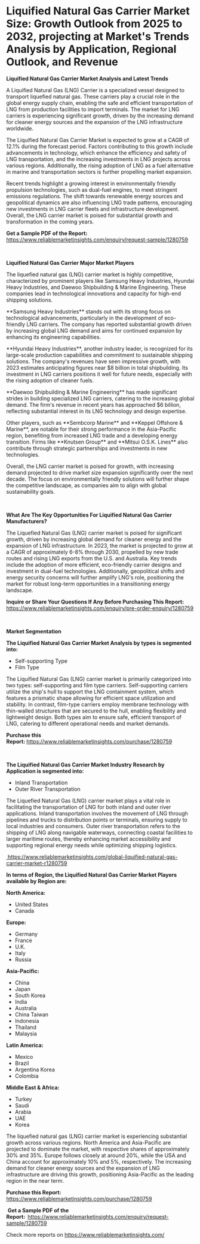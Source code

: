 <p><h1>Liquified Natural Gas Carrier Market Size: Growth Outlook from 2025 to 2032, projecting at Market's Trends Analysis by Application, Regional Outlook, and Revenue</h1></p><p><strong>Liquified Natural Gas Carrier Market Analysis and Latest Trends</strong></p>
<p><p>A Liquified Natural Gas (LNG) Carrier is a specialized vessel designed to transport liquefied natural gas. These carriers play a crucial role in the global energy supply chain, enabling the safe and efficient transportation of LNG from production facilities to import terminals. The market for LNG carriers is experiencing significant growth, driven by the increasing demand for cleaner energy sources and the expansion of the LNG infrastructure worldwide. </p><p>The Liquified Natural Gas Carrier Market is expected to grow at a CAGR of 12.1% during the forecast period. Factors contributing to this growth include advancements in technology, which enhance the efficiency and safety of LNG transportation, and the increasing investments in LNG projects across various regions. Additionally, the rising adoption of LNG as a fuel alternative in marine and transportation sectors is further propelling market expansion. </p><p>Recent trends highlight a growing interest in environmentally friendly propulsion technologies, such as dual-fuel engines, to meet stringent emissions regulations. The shift towards renewable energy sources and geopolitical dynamics are also influencing LNG trade patterns, encouraging new investments in LNG carrier fleets and infrastructure development. Overall, the LNG carrier market is poised for substantial growth and transformation in the coming years.</p></p>
<p><strong>Get a Sample PDF of the Report:&nbsp;</strong> <a href="https://www.reliablemarketinsights.com/enquiry/request-sample/1280759?utm_campaign=3535&utm_medium=2&utm_source=Github&utm_content=ia&utm_term=24032025&utm_id=liquified-natural-gas-carrier">https://www.reliablemarketinsights.com/enquiry/request-sample/1280759</a></p>
<p>&nbsp;</p>
<p><strong>Liquified Natural Gas Carrier Major Market Players</strong></p>
<p><p>The liquefied natural gas (LNG) carrier market is highly competitive, characterized by prominent players like Samsung Heavy Industries, Hyundai Heavy Industries, and Daewoo Shipbuilding & Marine Engineering. These companies lead in technological innovations and capacity for high-end shipping solutions.</p><p>**Samsung Heavy Industries** stands out with its strong focus on technological advancements, particularly in the development of eco-friendly LNG carriers. The company has reported substantial growth driven by increasing global LNG demand and aims for continued expansion by enhancing its engineering capabilities.</p><p>**Hyundai Heavy Industries**, another industry leader, is recognized for its large-scale production capabilities and commitment to sustainable shipping solutions. The company's revenues have seen impressive growth, with 2023 estimates anticipating figures near $8 billion in total shipbuilding. Its investment in LNG carriers positions it well for future needs, especially with the rising adoption of cleaner fuels.</p><p>**Daewoo Shipbuilding & Marine Engineering** has made significant strides in building specialized LNG carriers, catering to the increasing global demand. The firm's revenue in recent years has approached $6 billion, reflecting substantial interest in its LNG technology and design expertise.</p><p>Other players, such as **Sembcorp Marine** and **Keppel Offshore & Marine**, are notable for their strong performance in the Asia-Pacific region, benefiting from increased LNG trade and a developing energy transition. Firms like **Knutsen Group** and **Mitsui O.S.K. Lines** also contribute through strategic partnerships and investments in new technologies.</p><p>Overall, the LNG carrier market is poised for growth, with increasing demand projected to drive market size expansion significantly over the next decade. The focus on environmentally friendly solutions will further shape the competitive landscape, as companies aim to align with global sustainability goals.</p></p>
<p>&nbsp;</p>
<p><strong>What Are The Key Opportunities For Liquified Natural Gas Carrier Manufacturers?</strong></p>
<p><p>The Liquefied Natural Gas (LNG) carrier market is poised for significant growth, driven by increasing global demand for cleaner energy and the expansion of LNG infrastructure. In 2023, the market is projected to grow at a CAGR of approximately 6-8% through 2030, propelled by new trade routes and rising LNG exports from the U.S. and Australia. Key trends include the adoption of more efficient, eco-friendly carrier designs and investment in dual-fuel technologies. Additionally, geopolitical shifts and energy security concerns will further amplify LNG's role, positioning the market for robust long-term opportunities in a transitioning energy landscape.</p></p>
<p><strong>Inquire or Share Your Questions If Any Before Purchasing This Report:</strong> <a href="https://www.reliablemarketinsights.com/enquiry/pre-order-enquiry/1280759?utm_campaign=3535&utm_medium=2&utm_source=Github&utm_content=ia&utm_term=24032025&utm_id=liquified-natural-gas-carrier">https://www.reliablemarketinsights.com/enquiry/pre-order-enquiry/1280759</a></p>
<p>&nbsp;</p>
<p><strong>Market Segmentation</strong></p>
<p><strong>The Liquified Natural Gas Carrier Market Analysis by types is segmented into:</strong></p>
<p><ul><li>Self-supporting Type</li><li>Film Type</li></ul></p>
<p><p>The Liquified Natural Gas (LNG) carrier market is primarily categorized into two types: self-supporting and film type carriers. Self-supporting carriers utilize the ship's hull to support the LNG containment system, which features a prismatic shape allowing for efficient space utilization and stability. In contrast, film-type carriers employ membrane technology with thin-walled structures that are secured to the hull, enabling flexibility and lightweight design. Both types aim to ensure safe, efficient transport of LNG, catering to different operational needs and market demands.</p></p>
<p><strong>Purchase this Report:&nbsp;</strong><a href="https://www.reliablemarketinsights.com/purchase/1280759?utm_campaign=3535&utm_medium=2&utm_source=Github&utm_content=ia&utm_term=24032025&utm_id=liquified-natural-gas-carrier">https://www.reliablemarketinsights.com/purchase/1280759</a></p>
<p>&nbsp;</p>
<p><strong>The Liquified Natural Gas Carrier Market Industry Research by Application is segmented into:</strong></p>
<p><ul><li>Inland Transportation</li><li>Outer River Transportation</li></ul></p>
<p><p>The Liquefied Natural Gas (LNG) carrier market plays a vital role in facilitating the transportation of LNG for both inland and outer river applications. Inland transportation involves the movement of LNG through pipelines and trucks to distribution points or terminals, ensuring supply to local industries and consumers. Outer river transportation refers to the shipping of LNG along navigable waterways, connecting coastal facilities to larger maritime routes, thereby enhancing market accessibility and supporting regional energy needs while optimizing shipping logistics.</p></p>
<p><a href="https://www.reliablemarketinsights.com/global-liquified-natural-gas-carrier-market-r1280759?utm_campaign=3535&utm_medium=2&utm_source=Github&utm_content=ia&utm_term=24032025&utm_id=liquified-natural-gas-carrier">&nbsp;https://www.reliablemarketinsights.com/global-liquified-natural-gas-carrier-market-r1280759</a></p>
<p><strong>In terms of Region, the Liquified Natural Gas Carrier Market Players available by Region are:</strong></p>
<p>
    <p> <strong> North America: </strong>
        <ul>
            <li>United States</li>
            <li>Canada</li>
        </ul>
        </p> 
    <p> <strong> Europe: </strong>
        <ul>
            <li>Germany</li>
            <li>France</li>
            <li>U.K.</li>
            <li>Italy</li>
            <li>Russia</li>
        </ul>
        </p> 
    <p> <strong> Asia-Pacific: </strong>
        <ul>
            <li>China</li>
            <li>Japan</li>
            <li>South Korea</li>
            <li>India</li>
            <li>Australia</li>
            <li>China Taiwan</li>
            <li>Indonesia</li>
            <li>Thailand</li>
            <li>Malaysia</li>
        </ul>
        </p> 
    <p> <strong> Latin America: </strong>
        <ul>
            <li>Mexico</li>
            <li>Brazil</li>
            <li>Argentina Korea</li>
            <li>Colombia</li>
        </ul>
        </p> 
    <p> <strong> Middle East & Africa: </strong>
        <ul>
            <li>Turkey</li>
            <li>Saudi</li>
            <li>Arabia</li>
            <li>UAE</li>
            <li>Korea</li>
        </ul>
    </p>
    </p>
<p><p>The liquefied natural gas (LNG) carrier market is experiencing substantial growth across various regions. North America and Asia-Pacific are projected to dominate the market, with respective shares of approximately 30% and 35%. Europe follows closely at around 20%, while the USA and China account for approximately 10% and 5%, respectively. The increasing demand for cleaner energy sources and the expansion of LNG infrastructure are driving this growth, positioning Asia-Pacific as the leading region in the near term.</p></p>
<p><strong>Purchase this Report: </strong><a href="https://www.reliablemarketinsights.com/purchase/1280759?utm_campaign=3535&utm_medium=2&utm_source=Github&utm_content=ia&utm_term=24032025&utm_id=liquified-natural-gas-carrier">https://www.reliablemarketinsights.com/purchase/1280759</a></p>
<p>&nbsp;<strong>Get a Sample PDF of the Report:&nbsp;&nbsp;</strong><a href="https://www.reliablemarketinsights.com/enquiry/request-sample/1280759?utm_campaign=3535&utm_medium=2&utm_source=Github&utm_content=ia&utm_term=24032025&utm_id=liquified-natural-gas-carrier">https://www.reliablemarketinsights.com/enquiry/request-sample/1280759</a></p>
<p><strong></strong></p>
<p>Check more reports on <a href="https://www.reliablemarketinsights.com/?utm_campaign=3535&utm_medium=2&utm_source=Github&utm_content=ia&utm_term=24032025&utm_id=liquified-natural-gas-carrier">https://www.reliablemarketinsights.com/</a></p>